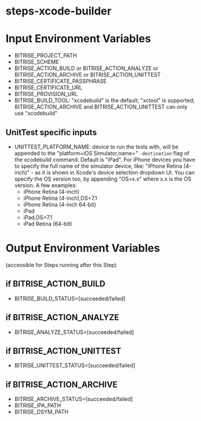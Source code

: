 steps-xcode-builder
===================

# Input Environment Variables
- BITRISE_PROJECT_PATH
- BITRISE_SCHEME
- BITRISE_ACTION_BUILD or BITRISE_ACTION_ANALYZE or BITRISE_ACTION_ARCHIVE or BITRISE_ACTION_UNITTEST
- BITRISE_CERTIFICATE_PASSPHRASE
- BITRISE_CERTIFICATE_URL
- BITRISE_PROVISION_URL
- BITRISE_BUILD_TOOL: "xcodebuild" is the default; "xctool" is supported; BITRISE_ACTION_ARCHIVE and BITRISE_ACTION_UNITTEST can only use "xcodebuild"

## UnitTest specific inputs
- UNITTEST_PLATFORM_NAME: device to run the tests with, will be appended to the "platform=iOS Simulator,name=" `-destination` flag of the xcodebuild command. Default is "iPad". For iPhone devices you have to specify the full name of the simulator device, like: "iPhone Retina (4-inch)" - as it is shown in Xcode's device selection dropdown UI. You can specify the OS version too, by appending "OS=x.x" where x.x is the OS version. A few examples:
    - iPhone Retina (4-inch)
    - iPhone Retina (4-inch),OS=7.1
    - iPhone Retina (4-inch 64-bit)
    - iPad
    - iPad,OS=7.1
    - iPad Retina (64-bit)


# Output Environment Variables
(accessible for Steps running after this Step)

## if BITRISE_ACTION_BUILD
- BITRISE_BUILD_STATUS=[succeeded/failed] 

## if BITRISE_ACTION_ANALYZE
- BITRISE_ANALYZE_STATUS=[succeeded/failed]

## if BITRISE_ACTION_UNITTEST
- BITRISE_UNITTEST_STATUS=[succeeded/failed]

## if BITRISE_ACTION_ARCHIVE
- BITRISE_ARCHIVE_STATUS=[succeeded/failed]
- BITRISE_IPA_PATH
- BITRISE_DSYM_PATH

